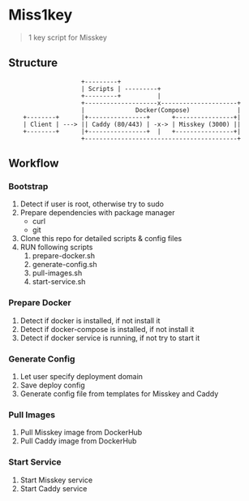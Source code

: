 # Miss1key

> 1 key script for Misskey

## Structure

```
                    +---------+ 
                    | Scripts | ---------+
                    +---------+          |
                    +--------------------x---------------------+
                    |              Docker(Compose)             |
    +--------+      |+----------------+      +----------------+|
    | Client | ---> || Caddy (80/443) | -x-> | Misskey (3000) ||
    +--------+      |+----------------+  |   +----------------+|
                    +------------------------------------------+
```

## Workflow

### Bootstrap

1. Detect if user is root, otherwise try to sudo
2. Prepare dependencies with package manager
   - curl
   - git
3. Clone this repo for detailed scripts & config files
4. RUN following scripts
   1. prepare-docker.sh
   2. generate-config.sh
   3. pull-images.sh
   4. start-service.sh

### Prepare Docker

1. Detect if docker is installed, if not install it
2. Detect if docker-compose is installed, if not install it
3. Detect if docker service is running, if not try to start it

### Generate Config

1. Let user specify deployment domain
2. Save deploy config
3. Generate config file from templates for Misskey and Caddy

### Pull Images

1. Pull Misskey image from DockerHub
2. Pull Caddy image from DockerHub

### Start Service

1. Start Misskey service
2. Start Caddy service
